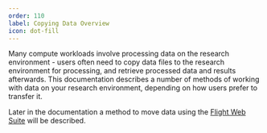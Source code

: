 ```yaml
---
order: 110
label: Copying Data Overview
icon: dot-fill
---
```

Many compute workloads involve processing data on the research environment - users often need to copy data files to the research environment for processing, and retrieve processed data and results afterwards. This documentation describes a number of methods of working with data on your research environment, depending on how users prefer to transfer it.

Later in the documentation a method to move data using the [Flight Web Suite](/hpc_environment_usage/flight_web_suite/flight_file_manager/#flight-file-manager) will be described.